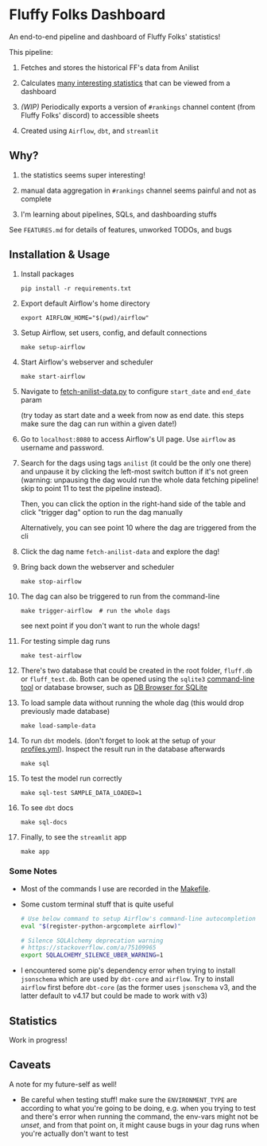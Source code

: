 # Fluffy Folks Dashboard

An end-to-end pipeline and dashboard of Fluffy Folks' statistics!

This pipeline:

1. Fetches and stores the historical FF's data from Anilist

2. Calculates [many interesting statistics](#statistics) that can be viewed from a dashboard

3. *(WIP)* Periodically exports a version of `#rankings` channel content (from Fluffy Folks' discord) to accessible sheets

4. Created using `Airflow`, `dbt`, and `streamlit`

## Why?

1. the statistics seems super interesting!

2. manual data aggregation in `#rankings` channel seems painful and not as complete

3. I'm learning about pipelines, SQLs, and dashboarding stuffs

See `FEATURES.md` for details of features, unworked TODOs, and bugs

## Installation & Usage

1. Install packages

    `pip install -r requirements.txt`

2. Export default Airflow's home directory

   `export AIRFLOW_HOME="$(pwd)/airflow"`

3. Setup Airflow, set users, config, and default connections

    `make setup-airflow`

4. Start Airflow's webserver and scheduler

    `make start-airflow`

5. Navigate to [fetch-anilist-data.py](./dags/fetch-anilist-data.py#L54) to configure `start_date` and `end_date` param

    (try today as start date and a week from now as end date. this steps make sure the dag can run within a given date!)

6. Go to `localhost:8080` to access Airflow's UI page. Use `airflow` as username and password.

7. Search for the dags using tags `anilist` (it could be the only one there) and unpause it by clicking the left-most switch button if it's not green (warning: unpausing the dag would run the whole data fetching pipeline! skip to point 11 to test the pipeline instead).

    Then, you can click the option in the right-hand side of the table and click "trigger dag" option to run the dag manually

    Alternatively, you can see point 10 where the dag are triggered from the cli

8. Click the dag name `fetch-anilist-data` and explore the dag!

9. Bring back down the webserver and scheduler

    `make stop-airflow`

10. The dag can also be triggered to run from the command-line

    `make trigger-airflow  # run the whole dags`

    see next point if you don't want to run the whole dags!

11. For testing simple dag runs

    `make test-airflow`

12. There's two database that could be created in the root folder, `fluff.db` or `fluff_test.db`. Both can be opened using the `sqlite3` [command-line tool](https://www.sqlite.org/download.html) or database browser, such as [DB Browser for SQLite](https://sqlitebrowser.org/)

13. To load sample data without running the whole dag (this would drop previously made database)

    `make load-sample-data`

14. To run `dbt` models. (don't forget to look at the setup of your [profiles.yml](./sql_transforms/profiles.yml)). Inspect the result run in the database afterwards

    `make sql`

15. To test the model run correctly

    `make sql-test SAMPLE_DATA_LOADED=1`

16. To see `dbt` docs

    `make sql-docs`

17. Finally, to see the `streamlit` app

    `make app`

### Some Notes

- Most of the commands I use are recorded in the [Makefile](./Makefile).

- Some custom terminal stuff that is quite useful

  ```bash
  # Use below command to setup Airflow's command-line autocompletion
  eval "$(register-python-argcomplete airflow)"

  # Silence SQLAlchemy deprecation warning
  # https://stackoverflow.com/a/75109965
  export SQLALCHEMY_SILENCE_UBER_WARNING=1
  ```

- I encountered some pip's dependency error when trying to install `jsonschema` which are used by `dbt-core` and `airflow`. Try to install `airflow` first before `dbt-core` (as the former uses `jsonschema` v3, and the latter default to v4.17 but could be made to work with v3)

## Statistics

Work in progress!

## Caveats

A note for my future-self as well!

- Be careful when testing stuff! make sure the `ENVIRONMENT_TYPE` are according to what you're going to be doing, e.g. when you trying to test and there's error when running the command, the env-vars might not be *unset*, and from that point on, it might cause bugs in your dag runs when you're actually don't want to test
